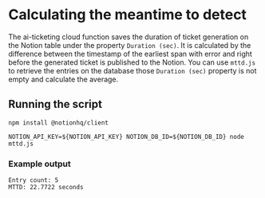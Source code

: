 # Calculating the meantime to detect

The ai-ticketing cloud function saves the duration of ticket generation on the Notion table under the property `Duration (sec)`. It is calculated by the difference between the timestamp of the earliest span with error and right before the generated ticket is published to the Notion. You can use `mttd.js` to retrieve the entries on the database those `Duration (sec)` property is not empty and calculate the average.

## Running the script

```shell
npm install @notionhq/client

NOTION_API_KEY=${NOTION_API_KEY} NOTION_DB_ID=${NOTION_DB_ID} node mttd.js
```

### Example output
```
Entry count: 5
MTTD: 22.7722 seconds
```